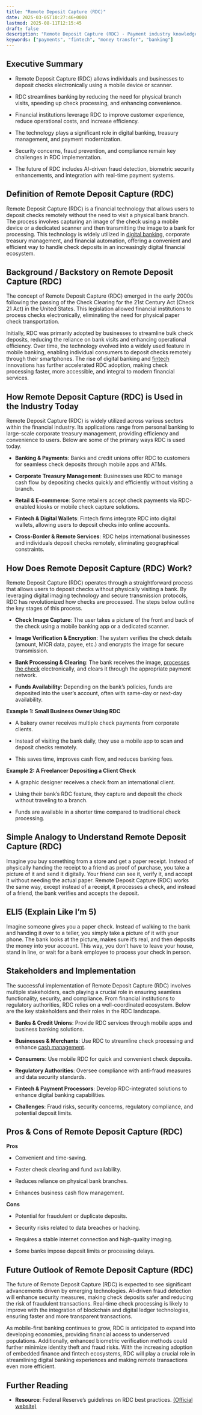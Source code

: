 ```yaml
---
title: "Remote Deposit Capture (RDC)"
date: 2025-03-05T10:27:46+0000
lastmod: 2025-08-11T12:15:45
draft: false
description: "Remote Deposit Capture (RDC) - Payment industry knowledge and insights"
keywords: ["payments", "fintech", "money transfer", "banking"]
---
```


## Executive Summary

- Remote Deposit Capture (RDC) allows individuals and businesses to deposit checks electronically using a mobile device or scanner.

- RDC streamlines banking by reducing the need for physical branch visits, speeding up check processing, and enhancing convenience.

- Financial institutions leverage RDC to improve customer experience, reduce operational costs, and increase efficiency.

- The technology plays a significant role in digital banking, treasury management, and payment modernization.

- Security concerns, fraud prevention, and compliance remain key challenges in RDC implementation.

- The future of RDC includes AI-driven fraud detection, biometric security enhancements, and integration with real-time payment systems.

## Definition of Remote Deposit Capture (RDC)

Remote Deposit Capture (RDC) is a financial technology that allows users to deposit checks remotely without the need to visit a physical bank branch. The process involves capturing an image of the check using a mobile device or a dedicated scanner and then transmitting the image to a bank for processing. This technology is widely utilized in [digital banking](https://faisalkhanllc.xyz/resources/payments-wiki/d/digital-bank/), corporate treasury management, and financial automation, offering a convenient and efficient way to handle check deposits in an increasingly digital financial ecosystem.

## Background / Backstory on Remote Deposit Capture (RDC)

The concept of Remote Deposit Capture (RDC) emerged in the early 2000s following the passing of the Check Clearing for the 21st Century Act (Check 21 Act) in the United States. This legislation allowed financial institutions to process checks electronically, eliminating the need for physical paper check transportation.

Initially, RDC was primarily adopted by businesses to streamline bulk check deposits, reducing the reliance on bank visits and enhancing operational efficiency. Over time, the technology evolved into a widely used feature in mobile banking, enabling individual consumers to deposit checks remotely through their smartphones. The rise of digital banking and [fintech](https://faisalkhanllc.xyz/resources/payments-wiki/f/fintech/) innovations has further accelerated RDC adoption, making check processing faster, more accessible, and integral to modern financial services.

## How Remote Deposit Capture (RDC) is Used in the Industry Today

Remote Deposit Capture (RDC) is widely utilized across various sectors within the financial industry. Its applications range from personal banking to large-scale corporate treasury management, providing efficiency and convenience to users. Below are some of the primary ways RDC is used today.

- **Banking & Payments**: Banks and credit unions offer RDC to customers for seamless check deposits through mobile apps and ATMs.

- **Corporate Treasury Management**: Businesses use RDC to manage cash flow by depositing checks quickly and efficiently without visiting a branch.

- **Retail & E-commerce**: Some retailers accept check payments via RDC-enabled kiosks or mobile check capture solutions.

- **Fintech & Digital Wallets**: Fintech firms integrate RDC into digital wallets, allowing users to deposit checks into online accounts.

- **Cross-Border & Remote Services**: RDC helps international businesses and individuals deposit checks remotely, eliminating geographical constraints.

## How Does Remote Deposit Capture (RDC) Work?

Remote Deposit Capture (RDC) operates through a straightforward process that allows users to deposit checks without physically visiting a bank. By leveraging digital imaging technology and secure transmission protocols, RDC has revolutionized how checks are processed. The steps below outline the key stages of this process.

- **Check Image Capture**: The user takes a picture of the front and back of the check using a mobile banking app or a dedicated scanner.

- **Image Verification & Encryption**: The system verifies the check details (amount, MICR data, payee, etc.) and encrypts the image for secure transmission.

- **Bank Processing & Clearing**: The bank receives the image, [processes the check](https://faisalkhanllc.xyz/resources/payments-wiki/c/check-franking-franking-a-cheque/) electronically, and clears it through the appropriate payment network.

- **Funds Availability**: Depending on the bank’s policies, funds are deposited into the user’s account, often with same-day or next-day availability.

**Example 1: Small Business Owner Using RDC**

- A bakery owner receives multiple check payments from corporate clients.

- Instead of visiting the bank daily, they use a mobile app to scan and deposit checks remotely.

- This saves time, improves cash flow, and reduces banking fees.

**Example 2: A Freelancer Depositing a Client Check**

- A graphic designer receives a check from an international client.

- Using their bank’s RDC feature, they capture and deposit the check without traveling to a branch.

- Funds are available in a shorter time compared to traditional check processing.

## Simple Analogy to Understand Remote Deposit Capture (RDC)

Imagine you buy something from a store and get a paper receipt. Instead of physically handing the receipt to a friend as proof of purchase, you take a picture of it and send it digitally. Your friend can see it, verify it, and accept it without needing the actual paper. Remote Deposit Capture (RDC) works the same way, except instead of a receipt, it processes a check, and instead of a friend, the bank verifies and accepts the deposit.

## ELI5 (Explain Like I’m 5)

Imagine someone gives you a paper check. Instead of walking to the bank and handing it over to a teller, you simply take a picture of it with your phone. The bank looks at the picture, makes sure it’s real, and then deposits the money into your account. This way, you don’t have to leave your house, stand in line, or wait for a bank employee to process your check in person.

## Stakeholders and Implementation

The successful implementation of Remote Deposit Capture (RDC) involves multiple stakeholders, each playing a crucial role in ensuring seamless functionality, security, and compliance. From financial institutions to regulatory authorities, RDC relies on a well-coordinated ecosystem. Below are the key stakeholders and their roles in the RDC landscape.

- **Banks & Credit Unions**: Provide RDC services through mobile apps and business banking solutions.

- **Businesses & Merchants**: Use RDC to streamline check processing and enhance [cash management](https://faisalkhanllc.xyz/resources/payments-wiki/c/cash-management/).

- **Consumers**: Use mobile RDC for quick and convenient check deposits.

- **Regulatory Authorities**: Oversee compliance with anti-fraud measures and data security standards.

- **Fintech & Payment Processors**: Develop RDC-integrated solutions to enhance digital banking capabilities.

- **Challenges**: Fraud risks, security concerns, regulatory compliance, and potential deposit limits.

## Pros & Cons of Remote Deposit Capture (RDC)

**Pros**

- Convenient and time-saving.

- Faster check clearing and fund availability.

- Reduces reliance on physical bank branches.

- Enhances business cash flow management.

**Cons**

- Potential for fraudulent or duplicate deposits.

- Security risks related to data breaches or hacking.

- Requires a stable internet connection and high-quality imaging.

- Some banks impose deposit limits or processing delays.

## Future Outlook of Remote Deposit Capture (RDC)

The future of Remote Deposit Capture (RDC) is expected to see significant advancements driven by emerging technologies. AI-driven fraud detection will enhance security measures, making check deposits safer and reducing the risk of fraudulent transactions. Real-time check processing is likely to improve with the integration of blockchain and digital ledger technologies, ensuring faster and more transparent transactions.

As mobile-first banking continues to grow, RDC is anticipated to expand into developing economies, providing financial access to underserved populations. Additionally, enhanced biometric verification methods could further minimize identity theft and fraud risks. With the increasing adoption of embedded finance and fintech ecosystems, RDC will play a crucial role in streamlining digital banking experiences and making remote transactions even more efficient.

## Further Reading

- **Resource**: Federal Reserve’s guidelines on RDC best practices. [(Official website)](https://www.frbservices.org/resources/financial-services/check/reference-guide/forward-return-types/rdc.html)